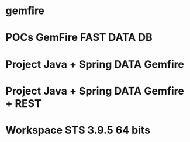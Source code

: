 # gemfire
# POCs GemFire FAST DATA DB
# Project Java + Spring DATA Gemfire
# Project Java + Spring DATA Gemfire + REST
# Workspace STS 3.9.5 64 bits
